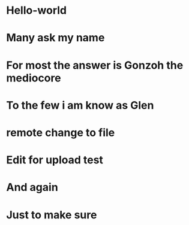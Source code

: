 # Hello-world
# Many ask my name
# For most the answer is Gonzoh the mediocore
# To the few i am know as Glen
# remote change to file
# Edit for upload test
# And again
# Just to make sure


